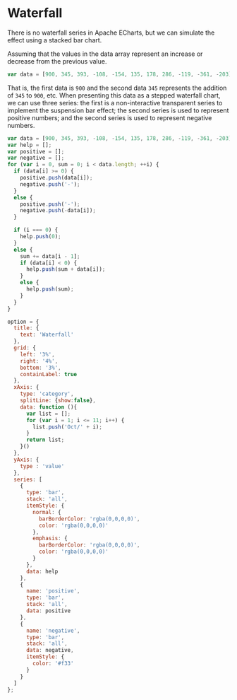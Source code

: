 # Waterfall

There is no waterfall series in Apache ECharts, but we can simulate the effect using a stacked bar chart.

Assuming that the values in the data array represent an increase or decrease from the previous value.

```js
var data = [900, 345, 393, -108, -154, 135, 178, 286, -119, -361, -203];
```

That is, the first data is `900` and the second data `345` represents the addition of `345` to `900`, etc. When presenting this data as a stepped waterfall chart, we can use three series: the first is a non-interactive transparent series to implement the suspension bar effect; the second series is used to represent positive numbers; and the second series is used to represent negative numbers.

```js [live]
var data = [900, 345, 393, -108, -154, 135, 178, 286, -119, -361, -203];
var help = [];
var positive = [];
var negative = [];
for (var i = 0, sum = 0; i < data.length; ++i) {
  if (data[i] >= 0) {
    positive.push(data[i]);
    negative.push('-');
  }
  else {
    positive.push('-');
    negative.push(-data[i]);
  }

  if (i === 0) {
    help.push(0);
  }
  else {
    sum += data[i - 1];
    if (data[i] < 0) {
      help.push(sum + data[i]);
    }
    else {
      help.push(sum);
    }
  }
}

option = {
  title: {
    text: 'Waterfall'
  },
  grid: {
    left: '3%',
    right: '4%',
    bottom: '3%',
    containLabel: true
  },
  xAxis: {
    type: 'category',
    splitLine: {show:false},
    data: function (){
      var list = [];
      for (var i = 1; i <= 11; i++) {
        list.push('Oct/' + i);
      }
      return list;
    }()
  },
  yAxis: {
    type : 'value'
  },
  series: [
    {
      type: 'bar',
      stack: 'all',
      itemStyle: {
        normal: {
          barBorderColor: 'rgba(0,0,0,0)',
          color: 'rgba(0,0,0,0)'
        },
        emphasis: {
          barBorderColor: 'rgba(0,0,0,0)',
          color: 'rgba(0,0,0,0)'
        }
      },
      data: help
    },
    {
      name: 'positive',
      type: 'bar',
      stack: 'all',
      data: positive
    },
    {
      name: 'negative',
      type: 'bar',
      stack: 'all',
      data: negative,
      itemStyle: {
        color: '#f33'
      }
    }
  ]
};
```
